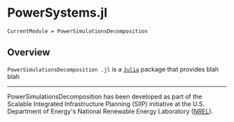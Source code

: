 # PowerSystems.jl

```@meta
CurrentModule = PowerSimulationsDecomposition
```

## Overview

`PowerSimulationsDecomposition .jl` is a [`Julia`](http://www.julialang.org) package that provides blah blah

* * *

PowerSimulationsDecomposition  has been developed as part of the Scalable Integrated Infrastructure Planning
(SIIP) initiative at the U.S. Department of Energy's National Renewable Energy
Laboratory ([NREL](https://www.nrel.gov/)).
